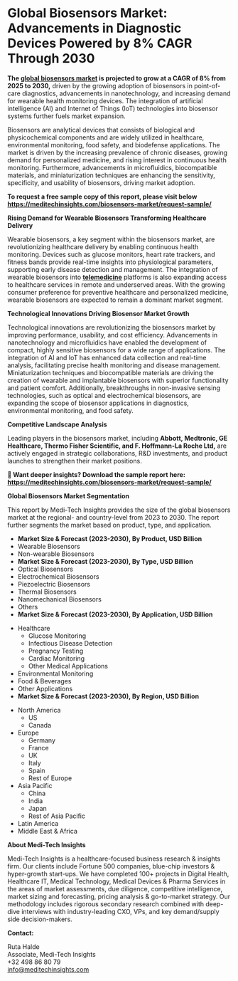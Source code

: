 <H1>Global Biosensors Market: Advancements in Diagnostic Devices Powered by 8% CAGR Through 2030 </H1>
<!-- wp:paragraph -->
<p><strong>The </strong><a href="https://meditechinsights.com/biosensors-market/"><strong>global biosensors market</strong></a><strong> is projected to grow at a CAGR of 8% from 2025 to 2030,</strong> driven by the growing adoption of biosensors in point-of-care diagnostics, advancements in nanotechnology, and increasing demand for wearable health monitoring devices. The integration of artificial intelligence (AI) and Internet of Things (IoT) technologies into biosensor systems further fuels market expansion.</p>
<!-- /wp:paragraph -->

<!-- wp:paragraph -->
<p>Biosensors are analytical devices that consists of biological and physicochemical components and are widely utilized in healthcare, environmental monitoring, food safety, and biodefense applications. The market is driven by the increasing prevalence of chronic diseases, growing demand for personalized medicine, and rising interest in continuous health monitoring. Furthermore, advancements in microfluidics, biocompatible materials, and miniaturization techniques are enhancing the sensitivity, specificity, and usability of biosensors, driving market adoption.</p>
<!-- /wp:paragraph -->

<!-- wp:paragraph -->
<p><strong>To request a free sample copy of this report, please visit below </strong><a href="https://meditechinsights.com/biosensors-market/request-sample/" target="_blank" rel="noreferrer noopener"><strong>https://meditechinsights.com/biosensors-market/request-sample/</strong></a></p>
<!-- /wp:paragraph -->

<!-- wp:paragraph -->
<p><strong>Rising Demand for Wearable Biosensors Transforming Healthcare Delivery</strong></p>
<!-- /wp:paragraph -->

<!-- wp:paragraph -->
<p>Wearable biosensors, a key segment within the biosensors market, are revolutionizing healthcare delivery by enabling continuous health monitoring. Devices such as glucose monitors, heart rate trackers, and fitness bands provide real-time insights into physiological parameters, supporting early disease detection and management. The integration of wearable biosensors into <a href="https://meditechinsights.com/telemedicine-market/"><strong>telemedicine</strong></a> platforms is also expanding access to healthcare services in remote and underserved areas. With the growing consumer preference for preventive healthcare and personalized medicine, wearable biosensors are expected to remain a dominant market segment.</p>
<!-- /wp:paragraph -->

<!-- wp:paragraph -->
<p><strong>Technological Innovations Driving Biosensor Market Growth</strong></p>
<!-- /wp:paragraph -->

<!-- wp:paragraph -->
<p>Technological innovations are revolutionizing the biosensors market by improving performance, usability, and cost efficiency. Advancements in nanotechnology and microfluidics have enabled the development of compact, highly sensitive biosensors for a wide range of applications. The integration of AI and IoT has enhanced data collection and real-time analysis, facilitating precise health monitoring and disease management. Miniaturization techniques and biocompatible materials are driving the creation of wearable and implantable biosensors with superior functionality and patient comfort. Additionally, breakthroughs in non-invasive sensing technologies, such as optical and electrochemical biosensors, are expanding the scope of biosensor applications in diagnostics, environmental monitoring, and food safety.</p>
<!-- /wp:paragraph -->

<!-- wp:paragraph -->
<p><strong>Competitive Landscape Analysis</strong></p>
<!-- /wp:paragraph -->

<!-- wp:paragraph -->
<p>Leading players in the biosensors market, including <strong>Abbott, Medtronic, GE Healthcare, Thermo Fisher Scientific, and F. Hoffmann-La Roche Ltd,</strong> are actively engaged in strategic collaborations, R&amp;D investments, and product launches to strengthen their market positions.</p>
<!-- /wp:paragraph -->

<!-- wp:paragraph -->
<p><strong>🔗 Want deeper insights? Download the sample report here: </strong><a href="https://meditechinsights.com/biosensors-market/request-sample/" target="_blank" rel="noreferrer noopener"><strong>https://meditechinsights.com/biosensors-market/request-sample/</strong></a><strong> </strong></p>
<!-- /wp:paragraph -->

<!-- wp:paragraph -->
<p><strong>Global Biosensors Market Segmentation</strong></p>
<!-- /wp:paragraph -->

<!-- wp:paragraph -->
<p>This report by Medi-Tech Insights provides the size of the global biosensors market at the regional- and country-level from 2023 to 2030. The report further segments the market based on product, type, and application.</p>
<!-- /wp:paragraph -->

<!-- wp:list -->
<ul class="wp-block-list"><!-- wp:list-item -->
<li><strong>Market Size &amp; Forecast (2023-2030), By Product, USD Billion</strong></li>
<!-- /wp:list-item -->

<!-- wp:list-item -->
<li>Wearable Biosensors</li>
<!-- /wp:list-item -->

<!-- wp:list-item -->
<li>Non-wearable Biosensors</li>
<!-- /wp:list-item -->

<!-- wp:list-item -->
<li><strong>Market Size &amp; Forecast (2023-2030), By Type, USD Billion</strong></li>
<!-- /wp:list-item -->

<!-- wp:list-item -->
<li>Optical Biosensors</li>
<!-- /wp:list-item -->

<!-- wp:list-item -->
<li>Electrochemical Biosensors</li>
<!-- /wp:list-item -->

<!-- wp:list-item -->
<li>Piezoelectric Biosensors</li>
<!-- /wp:list-item -->

<!-- wp:list-item -->
<li>Thermal Biosensors</li>
<!-- /wp:list-item -->

<!-- wp:list-item -->
<li>Nanomechanical Biosensors</li>
<!-- /wp:list-item -->

<!-- wp:list-item -->
<li>Others</li>
<!-- /wp:list-item -->

<!-- wp:list-item -->
<li><strong>Market Size &amp; Forecast (2023-2030), By Application, USD Billion</strong></li>
<!-- /wp:list-item --></ul>
<!-- /wp:list -->

<!-- wp:list -->
<ul class="wp-block-list"><!-- wp:list-item -->
<li>Healthcare<!-- wp:list -->
<ul class="wp-block-list"><!-- wp:list-item -->
<li>Glucose Monitoring</li>
<!-- /wp:list-item -->

<!-- wp:list-item -->
<li>Infectious Disease Detection</li>
<!-- /wp:list-item -->

<!-- wp:list-item -->
<li>Pregnancy Testing</li>
<!-- /wp:list-item -->

<!-- wp:list-item -->
<li>Cardiac Monitoring</li>
<!-- /wp:list-item -->

<!-- wp:list-item -->
<li>Other Medical Applications</li>
<!-- /wp:list-item --></ul>
<!-- /wp:list --></li>
<!-- /wp:list-item -->

<!-- wp:list-item -->
<li>Environmental Monitoring</li>
<!-- /wp:list-item -->

<!-- wp:list-item -->
<li>Food &amp; Beverages</li>
<!-- /wp:list-item -->

<!-- wp:list-item -->
<li>Other Applications</li>
<!-- /wp:list-item -->

<!-- wp:list-item -->
<li><strong>Market Size &amp; Forecast (2023-2030), By Region, USD Billion</strong></li>
<!-- /wp:list-item --></ul>
<!-- /wp:list -->

<!-- wp:list -->
<ul class="wp-block-list"><!-- wp:list-item -->
<li>North America<!-- wp:list -->
<ul class="wp-block-list"><!-- wp:list-item -->
<li>US</li>
<!-- /wp:list-item -->

<!-- wp:list-item -->
<li>Canada</li>
<!-- /wp:list-item --></ul>
<!-- /wp:list --></li>
<!-- /wp:list-item -->

<!-- wp:list-item -->
<li>Europe<!-- wp:list -->
<ul class="wp-block-list"><!-- wp:list-item -->
<li>Germany</li>
<!-- /wp:list-item -->

<!-- wp:list-item -->
<li>France</li>
<!-- /wp:list-item -->

<!-- wp:list-item -->
<li>UK</li>
<!-- /wp:list-item -->

<!-- wp:list-item -->
<li>Italy</li>
<!-- /wp:list-item -->

<!-- wp:list-item -->
<li>Spain</li>
<!-- /wp:list-item -->

<!-- wp:list-item -->
<li>Rest of Europe</li>
<!-- /wp:list-item --></ul>
<!-- /wp:list --></li>
<!-- /wp:list-item -->

<!-- wp:list-item -->
<li>Asia Pacific<!-- wp:list -->
<ul class="wp-block-list"><!-- wp:list-item -->
<li>China</li>
<!-- /wp:list-item -->

<!-- wp:list-item -->
<li>India</li>
<!-- /wp:list-item -->

<!-- wp:list-item -->
<li>Japan</li>
<!-- /wp:list-item -->

<!-- wp:list-item -->
<li>Rest of Asia Pacific</li>
<!-- /wp:list-item --></ul>
<!-- /wp:list --></li>
<!-- /wp:list-item -->

<!-- wp:list-item -->
<li>Latin America</li>
<!-- /wp:list-item -->

<!-- wp:list-item -->
<li>Middle East &amp; Africa</li>
<!-- /wp:list-item --></ul>
<!-- /wp:list -->

<!-- wp:paragraph -->
<p><strong>About Medi-Tech Insights</strong> </p>
<!-- /wp:paragraph -->

<!-- wp:paragraph -->
<p>Medi-Tech Insights is a healthcare-focused business research &amp; insights firm. Our clients include Fortune 500 companies, blue-chip investors &amp; hyper-growth start-ups. We have completed 100+ projects in Digital Health, Healthcare IT, Medical Technology, Medical Devices &amp; Pharma Services in the areas of market assessments, due diligence, competitive intelligence, market sizing and forecasting, pricing analysis &amp; go-to-market strategy. Our methodology includes rigorous secondary research combined with deep-dive interviews with industry-leading CXO, VPs, and key demand/supply side decision-makers. </p>
<!-- /wp:paragraph -->

<!-- wp:paragraph -->
<p><strong>Contact:</strong> </p>
<!-- /wp:paragraph -->

<!-- wp:paragraph -->
<p>Ruta Halde <br />Associate, Medi-Tech Insights <br />+32 498 86 80 79  <br /><a href="mailto:info@meditechinsights.com" target="_blank" rel="noreferrer noopener">info@meditechinsights.com</a>  </p>
<!-- /wp:paragraph -->
